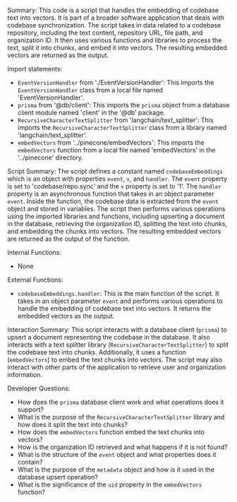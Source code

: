 Summary:
This code is a script that handles the embedding of codebase text into vectors. It is part of a broader software application that deals with codebase synchronization. The script takes in data related to a codebase repository, including the text content, repository URL, file path, and organization ID. It then uses various functions and libraries to process the text, split it into chunks, and embed it into vectors. The resulting embedded vectors are returned as the output.

Import statements:
- `EventVersionHandler` from './EventVersionHandler': This imports the `EventVersionHandler` class from a local file named 'EventVersionHandler'.
- `prisma` from '@db/client': This imports the `prisma` object from a database client module named 'client' in the '@db' package.
- `RecursiveCharacterTextSplitter` from 'langchain/text_splitter': This imports the `RecursiveCharacterTextSplitter` class from a library named 'langchain/text_splitter'.
- `embedVectors` from '../pinecone/embedVectors': This imports the `embedVectors` function from a local file named 'embedVectors' in the '../pinecone' directory.

Script Summary:
The script defines a constant named `codebaseEmbeddings` which is an object with properties `event`, `v`, and `handler`. The `event` property is set to 'codebase/repo.sync' and the `v` property is set to '1'. The `handler` property is an asynchronous function that takes in an object parameter `event`. Inside the function, the codebase data is extracted from the `event` object and stored in variables. The script then performs various operations using the imported libraries and functions, including upserting a document in the database, retrieving the organization ID, splitting the text into chunks, and embedding the chunks into vectors. The resulting embedded vectors are returned as the output of the function.

Internal Functions:
- None

External Functions:
- `codebaseEmbeddings.handler`: This is the main function of the script. It takes in an object parameter `event` and performs various operations to handle the embedding of codebase text into vectors. It returns the embedded vectors as the output.

Interaction Summary:
This script interacts with a database client (`prisma`) to upsert a document representing the codebase in the database. It also interacts with a text splitter library (`RecursiveCharacterTextSplitter`) to split the codebase text into chunks. Additionally, it uses a function (`embedVectors`) to embed the text chunks into vectors. The script may also interact with other parts of the application to retrieve user and organization information.

Developer Questions:
- How does the `prisma` database client work and what operations does it support?
- What is the purpose of the `RecursiveCharacterTextSplitter` library and how does it split the text into chunks?
- How does the `embedVectors` function embed the text chunks into vectors?
- How is the organization ID retrieved and what happens if it is not found?
- What is the structure of the `event` object and what properties does it contain?
- What is the purpose of the `metadata` object and how is it used in the database upsert operation?
- What is the significance of the `uid` property in the `embedVectors` function?
